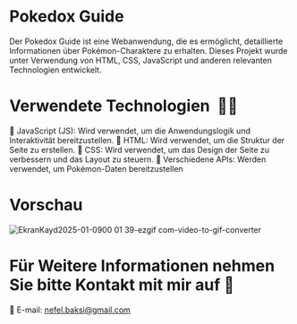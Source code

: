 # Pokedox Guide 

Der Pokedox Guide ist eine Webanwendung, die es ermöglicht, detaillierte Informationen über Pokémon-Charaktere zu erhalten. Dieses Projekt wurde unter Verwendung von HTML, CSS, JavaScript und anderen relevanten Technologien entwickelt.

# Verwendete Technologien  👩‍💻

🔻 JavaScript (JS): Wird verwendet, um die Anwendungslogik und Interaktivität bereitzustellen.
🔸 HTML: Wird verwendet, um die Struktur der Seite zu erstellen.
🔸 CSS: Wird verwendet, um das Design der Seite zu verbessern und das Layout zu steuern.
🔸 Verschiedene APIs: Werden verwendet, um Pokémon-Daten bereitzustellen


# Vorschau
![EkranKayd2025-01-0900 01 39-ezgif com-video-to-gif-converter](https://github.com/user-attachments/assets/d73f824f-4dcb-40a1-9316-b7a5f7cb7c16)


# Für Weitere Informationen nehmen Sie bitte Kontakt mit mir auf 🦋
📧 E-mail: 
nefel.baksi@gmail.com

